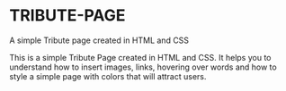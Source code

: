 # TRIBUTE-PAGE
A simple Tribute page created in HTML and CSS


This is a simple Tribute Page created in HTML and CSS. It helps you to understand how to insert images, links, hovering over words and how to
style a simple page with colors that will attract users.
